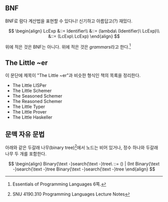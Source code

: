 ## BNF

BNF로 람다 계산법을 표현할 수 있다니! 신기하고 아름답고(?) 재밌다.

$$
\begin{align}
LcExp &::= Identifier\\
&::= (lambda\ (Identifier)\ LcExp)\\
&::= (LcExp\ LcExp)
\end{align}
$$

위에 적은 것은 BNF는 아니다. 위에 적은 것은 *grammars*라고 한다.[^1]

[^1]: Essentials of Programming Languages 6쪽.

## The Little ~er

이 문단에 제목이 "The Little ~er"과 비슷한 형식인 책의 목록을 정리한다.

* The Little LISPer
* The Little Schemer
* The Seasoned Schemer
* The Reasoned Schemer
* The Little Typer
* The Little Prover
* The Little Haskeller

## 문맥 자유 문법

아래와 같은 두갈래 나무(binary tree)[^2]에서 노드는 비어 있거나, 정수 하나와 두갈래 나무 두 개를 포함한다.

[^2]: SNU 4190.310 Programming Languages Lecture Notes

$$
\begin{align}
Binary{\text -}search{\text -}tree\ ::= () | (Int Binary{\text -}search{\text -}tree Binary{\text -}search{\text -}tree
\end{align}
$$

